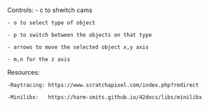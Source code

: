 


Controls:
    - c to shwitch cams
    
    - o to select type of object 
    
    - p to switch between the objects on that type
    
    - arrows to move the selected object x,y axis
    
    - m,n for the z axis

Resources:

    -Raytracing: https://www.scratchapixel.com/index.php?redirect
    
    -Minilibx:   https://harm-smits.github.io/42docs/libs/minilibx

